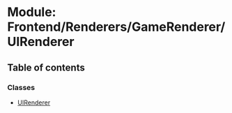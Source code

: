 # Module: Frontend/Renderers/GameRenderer/UIRenderer

## Table of contents

### Classes

- [UIRenderer](../classes/Frontend_Renderers_GameRenderer_UIRenderer.UIRenderer.md)

